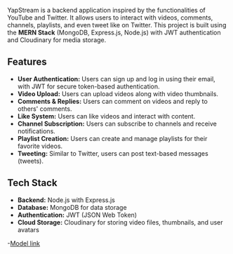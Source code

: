 
YapStream is a backend application inspired by the functionalities of YouTube and Twitter. It allows users to interact with videos, comments, channels, playlists, and even tweet like on Twitter. This project is built using the **MERN Stack** (MongoDB, Express.js, Node.js) with JWT authentication and Cloudinary for media storage.

## Features

- **User Authentication:** Users can sign up and log in using their email, with JWT for secure token-based authentication.
- **Video Upload:** Users can upload videos along with video thumbnails.
- **Comments & Replies:** Users can comment on videos and reply to others' comments.
- **Like System:** Users can like videos and interact with content.
- **Channel Subscription:** Users can subscribe to channels and receive notifications.
- **Playlist Creation:** Users can create and manage playlists for their favorite videos.
- **Tweeting:** Similar to Twitter, users can post text-based messages (tweets).

## Tech Stack

- **Backend:** Node.js with Express.js
- **Database:** MongoDB for data storage
- **Authentication:** JWT (JSON Web Token)
- **Cloud Storage:** Cloudinary for storing video files, thumbnails, and user avatars
 
-[Model link](https://app.eraser.io/workspace/FfPMi9fnhwcRgpP068Or)
